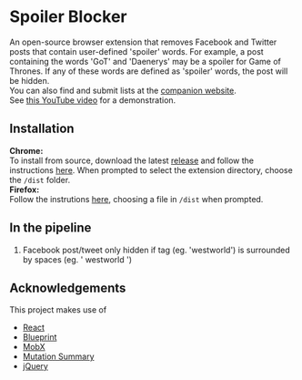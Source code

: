 # Spoiler Blocker
An open-source browser extension that removes Facebook and Twitter posts that contain user-defined 'spoiler' words. For example, a post containing the words 'GoT' and 'Daenerys' may be a spoiler for Game of Thrones. If any of these words are defined as 'spoiler' words, the post will be hidden.<br>
You can also find and submit lists at the [companion website](https://salty-earth-11606.herokuapp.com).<br>
See [this YouTube video](https://youtu.be/dFOZCkYJdOM) for a demonstration.

<!-- TODO: add demo gif/screenshot -->

## Installation
**Chrome:**<br>
To install from source, download the latest [release](https://github.com/kabir-plod/spoiler-blocker/releases/latest) and follow the instructions [here](https://developer.chrome.com/extensions/getstarted#unpacked). When prompted to select the extension directory, choose the `/dist` folder.<br>
**Firefox:**<br>
Follow the instrutions [here](https://developer.mozilla.org/en-US/Add-ons/WebExtensions/Temporary_Installation_in_Firefox), choosing a file in `/dist` when prompted.


## In the pipeline
<!-- TODO -->
1. Facebook post/tweet only hidden if tag (eg. 'westworld') is surrounded by spaces (eg. ' westworld ')


## Acknowledgements
This project makes use of
* [React](https://facebook.github.io/react/)
* [Blueprint](http://blueprintjs.com/)
* [MobX](https://mobxjs.github.io/mobx/)
* [Mutation Summary](https://github.com/rafaelw/mutation-summary)
* [jQuery](https://jquery.com/)
